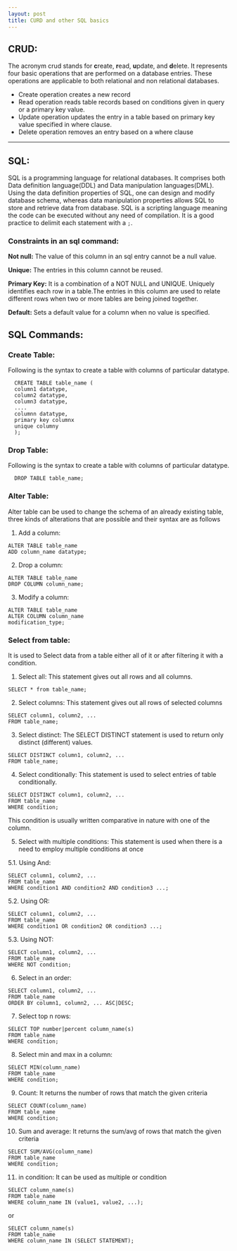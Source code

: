 ```yaml
---
layout: post
title: CURD and other SQL basics
---
```



## CRUD:
The acronym crud stands for **c**reate, **r**ead, **u**pdate, and **d**elete. It represents four basic operations that are performed on a database entries. These operations are applicable to both relational and non relational databases.

* Create operation creates a new record
* Read operation reads table records based on conditions given in query or a primary key value.
* Update operation updates the entry in a table based on primary key value specified in where clause.
* Delete operation removes an entry based on a where clause

***

## SQL:
SQL is a programming language for relational databases. It comprises both Data definition language(DDL) and Data manipulation languages(DML). Using the data definition properties of SQL, one can design and modify database schema, whereas data manipulation properties allows SQL to store and retrieve data from database.
SQL is a scripting language meaning the code can be executed without any need of compilation. It is a good practice to delimit each statement with a ```;```.

### Constraints in an sql command:
**Not null:**
The value of this column in an sql entry cannot be a null value.

**Unique:**
The entries in this column cannot be reused.

**Primary Key:**
It is a combination of a NOT NULL and UNIQUE. Uniquely identifies each row in a table.The entries in this column are used to relate different rows when two or more tables are being joined together.

**Default:**
Sets a default value for a column when no value is specified.



## SQL Commands:

### Create Table:
Following is the syntax to create a table with columns of particular datatype.
```
  CREATE TABLE table_name (
  column1 datatype,
  column2 datatype,
  column3 datatype,
  ....
  columnn datatype,
  primary key columnx
  unique columny
  );
```

### Drop Table:
Following is the syntax to create a table with columns of particular datatype.
```
  DROP TABLE table_name;
```

### Alter Table:
Alter table can be used to change the schema of an already existing table, three kinds of alterations that are possible and their syntax are as follows
1. Add a column:
```
ALTER TABLE table_name
ADD column_name datatype;
```
2. Drop a column:
```
ALTER TABLE table_name
DROP COLUMN column_name;
```
3. Modify a column:
```
ALTER TABLE table_name
ALTER COLUMN column_name
modification_type;
```


### Select from table:
It is used to Select data from a table either all of it or after filtering it with a condition.
1. Select all:
This statement gives out all rows and all columns.
```
SELECT * from table_name;
```
2. Select columns:
This statement gives out all rows of selected columns
```
SELECT column1, column2, ...
FROM table_name;
```
3. Select distinct:
The SELECT DISTINCT statement is used to return only distinct (different) values.
```
SELECT DISTINCT column1, column2, ...
FROM table_name;
```
4. Select conditionally:
This statement is used to select entries of table conditionally.
```
SELECT DISTINCT column1, column2, ...
FROM table_name
WHERE condition;
```
This condition is usually written comparative in nature with one of the column.

5. Select with multiple conditions:
This statement is used when there is a need to employ multiple conditions at once

5.1. Using And:
```
SELECT column1, column2, ...
FROM table_name
WHERE condition1 AND condition2 AND condition3 ...;
```
5.2. Using OR:
```
SELECT column1, column2, ...
FROM table_name
WHERE condition1 OR condition2 OR condition3 ...;
```
5.3. Using NOT:
```
SELECT column1, column2, ...
FROM table_name
WHERE NOT condition;
```
6. Select in an order:
```
SELECT column1, column2, ...
FROM table_name
ORDER BY column1, column2, ... ASC|DESC;
```

7. Select top n rows:
```
SELECT TOP number|percent column_name(s)
FROM table_name
WHERE condition;
```

8. Select min and max in a column:
```
SELECT MIN(column_name)
FROM table_name
WHERE condition;
```
9. Count:
It returns the number of rows that match the given criteria
```
SELECT COUNT(column_name)
FROM table_name
WHERE condition;
```

10. Sum and average:
It returns the sum/avg of rows that match the given criteria
```
SELECT SUM/AVG(column_name)
FROM table_name
WHERE condition;
```

11. in condition:
It can be used as multiple or condition
```
SELECT column_name(s)
FROM table_name
WHERE column_name IN (value1, value2, ...);
```
or
```
SELECT column_name(s)
FROM table_name
WHERE column_name IN (SELECT STATEMENT);
```
